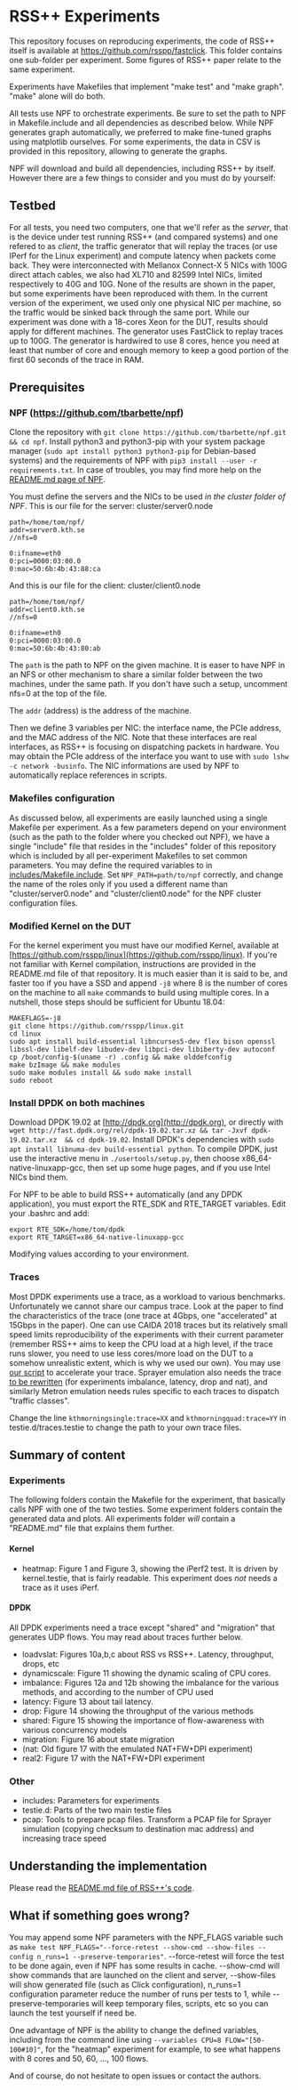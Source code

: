 RSS++ Experiments
=================

This repository focuses on reproducing experiments, the code of RSS++ itself is available at https://github.com/rsspp/fastclick.
This folder contains one sub-folder per experiment. Some figures of RSS++ paper relate to the same experiment. 

Experiments have Makefiles that implement "make test" and "make graph". "make" alone will do both.

All tests use NPF to orchestrate experiments. Be sure to set the path to NPF in Makefile.include and all dependencies as described below. While NPF generates graph automatically, we preferred to make fine-tuned graphs using matplotlib ourselves. For some experiments, the data in CSV is provided in this repository, allowing to generate the graphs.

NPF will download and build all dependencies, including RSS++ by itself. However there are a few things to consider and you must do by yourself:

Testbed
-------
For all tests, you need two computers, one that we'll refer as the *server*, that is the device under test running RSS++ (and compared systems) and one refered to as *client*, the traffic generator that will replay the traces (or use IPerf for the Linux experiment) and compute latency when packets come back. They were interconnected with Mellanox Connect-X 5 NICs with 100G direct attach cables, we also had XL710 and 82599 Intel NICs, limited respectively to 40G and 10G. None of the results are shown in the paper, but some experiments have been reproduced with them.
In the current version of the experiment, we used only one physical NIC per machine, so the traffic would be sinked back through the same port.
While our experiment was done with a 18-cores Xeon for the DUT, results should apply for different machines. The generator uses FastClick to replay traces up to 100G. The generator is hardwired to use 8 cores, hence you need at least that number of core and enough memory to keep a good portion of the first 60 seconds of the trace in RAM.

Prerequisites
-------------

### NPF (https://github.com/tbarbette/npf)
Clone the repository with `git clone https://github.com/tbarbette/npf.git && cd npf`. Install python3 and python3-pip with your system package manager (`sudo apt install python3 python3-pip` for Debian-based systems) and the requirements of NPF with `pip3 install --user -r requirements.txt`. In case of troubles, you may find more help on the [README.md page of NPF](https://github.com/tbarbette/npf#network-performance-framework).

You must define the servers and the NICs to be used *in the cluster folder of NPF*. This is our file for the server:
cluster/server0.node
```
path=/home/tom/npf/
addr=server0.kth.se
//nfs=0

0:ifname=eth0
0:pci=0000:03:00.0
0:mac=50:6b:4b:43:88:ca
```

And this is our file for the client:
cluster/client0.node
```
path=/home/tom/npf/
addr=client0.kth.se
//nfs=0

0:ifname=eth0
0:pci=0000:03:00.0
0:mac=50:6b:4b:43:80:ab
```
The `path` is the path to NPF on the given machine. It is easer to have NPF in an NFS or other mechanism to share a similar folder between the two machines, under the same path. If you don't have such a setup, uncomment nfs=0 at the top of the file.

The `addr` (address) is the address of the machine.

Then we define 3 variables per NIC: the interface name, the PCIe address, and the MAC address of the NIC. Note that these interfaces are real interfaces, as RSS++ is focusing on dispatching packets in hardware. You may obtain the PCIe address of the interface you want to use with `sudo lshw -c network -businfo`. The NIC informations are used by NPF to automatically replace references in scripts.

### Makefiles configuration
As discussed below, all experiments are easily launched using a single Makefile per experiment. As a few parameters depend on your environment (such as the path to the folder where you checked out NPF), we have a single "include" file that resides in the "includes" folder of this repository which is included by all per-experiment Makefiles to set common parameters.
You may define the required variables to in [includes/Makefile.include](includes/Makefile.include). Set `NPF_PATH=path/to/npf` correctly, and change the name of the roles only if you used a different name than "cluster/server0.node" and "cluster/client0.node" for the NPF cluster configuration files.

### Modified Kernel on the DUT
For the kernel experiment you must have our modified Kernel, available at [https://github.com/rsspp/linux](https://github.com/rsspp/linux). If you're not familiar with Kernel compilation, instructions are provided in the README.md file of that repository. It is much easier than it is said to be, and faster too if you have a SSD and append `-j8` where 8 is the number of cores on the machine to all `make` commands to build using multiple cores. In a nutshell, those steps should be sufficient for Ubuntu 18.04:
```
MAKEFLAGS=-j8
git clone https://github.com/rsspp/linux.git
cd linux
sudo apt install build-essential libncurses5-dev flex bison openssl libssl-dev libelf-dev libudev-dev libpci-dev libiberty-dev autoconf
cp /boot/config-$(uname -r) .config && make olddefconfig
make bzImage && make modules
sudo make modules install && sudo make install
sudo reboot
```

### Install DPDK on both machines
Download DPDK 19.02 at [http://dpdk.org](http://dpdk.org), or directly with `wget http://fast.dpdk.org/rel/dpdk-19.02.tar.xz && tar -Jxvf dpdk-19.02.tar.xz  && cd dpdk-19.02`. Install DPDK's dependencies with `sudo apt install libnuma-dev build-essential python`. To compile DPDK, just use the interactive menu in `./usertools/setup.py`, then choose x86_64-native-linuxapp-gcc, then set up some huge pages, and if you use Intel NICs bind them.

For NPF to be able to build RSS++ automatically (and any DPDK application), you must export the RTE_SDK and RTE_TARGET variables. Edit your .bashrc and add:
```
export RTE_SDK=/home/tom/dpdk
export RTE_TARGET=x86_64-native-linuxapp-gcc
```
Modifying values according to your environment.

### Traces
Most DPDK experiments use a trace, as a workload to various benchmarks. Unfortunately we cannot share our campus trace.
Look at the paper to find the characteristics of the trace (one trace at 4Gbps, one "accelerated" at 15Gbps in the paper). One can use CAIDA 2018 traces but its relatively small speed limits reproducibility of the experiments with their current parameter (remember RSS++ aims to keep the CPU load at a high level, if the trace runs slower, you need to use less cores/more load on the DUT to a somehow unrealistic extent, which is why we used our own). You may use [our script](traces/) to accelerate your trace. Sprayer emulation also needs the trace [to be rewritten](traces/) (for experiments imbalance, latency, drop and nat), and similarly Metron emulation needs rules specific to each traces to dispatch "traffic classes".

Change the line `kthmorningsingle:trace=XX` and `kthmorningquad:trace=YY` in testie.d/traces.testie to change the path to your own trace files.


Summary of content
------------------

### Experiments
The following folders contain the Makefile for the experiment, that basically calls NPF with one of the two testies. Some experiment folders contain the generated data and plots.
All experiments folder *will* contain a "README.md" file that explains them further.

#### Kernel
 * heatmap: Figure 1 and Figure 3, showing the iPerf2 test. It is driven by kernel.testie, that is fairly readable. This experiment does *not* needs a trace as it uses iPerf.

#### DPDK
All DPDK experiments need a trace except "shared" and "migration" that generates UDP flows. You may read about traces further below.

 * loadvslat: Figures 10a,b,c about RSS vs RSS++. Latency, throughput, drops, etc
 * dynamicscale: Figure 11 showing the dynamic scaling of CPU cores.
 * imbalance: Figures 12a and 12b showing the imbalance for the various methods, and according to the number of CPU used  
 * latency: Figure 13 about tail latency.
 * drop: Figure 14 showing the throughput of the various methods
 * shared: Figure 15 showing the importance of flow-awareness with various concurrency models 
 * migration: Figure 16 about state migration
 * (nat: Old figure 17 with the emulated NAT+FW+DPI experiment)
 * real2: Figure 17 with the NAT+FW+DPI experiment
 
### Other
 * includes: Parameters for experiments
 * testie.d: Parts of the two main testie files
 * pcap: Tools to prepare pcap files. Transform a PCAP file for Sprayer simulation (copying checksum to destination mac address) and increasing trace speed
 
Understanding the implementation
--------------------------------
Please read the [README.md file of RSS++'s code](https://github.com/rsspp/fastclick/blob/master/README.md).
 
What if something goes wrong?
-----------------------------
You may append some NPF parameters with the NPF_FLAGS variable such as `make test NPF_FLAGS="--force-retest --show-cmd --show-files --config n_runs=1 --preserve-temporaries"`.
--force-retest will force the test to be done again, even if NPF has some results in cache. --show-cmd will show commands that are launched on the client and server, --show-files will show generated file (such as Click configuration), n_runs=1 configuration parameter reduce the number of runs per tests to 1, while --preserve-temporaries will keep temporary files, scripts, etc so you can launch the test yourself if need be.

One advantage of NPF is the ability to change the defined variables, including from the command line using `--variables CPU=8 FLOW="[50-100#10]"`, for the "heatmap" experiment for example, to see what happens with 8 cores and 50, 60, ..., 100 flows.

And of course, do not hesitate to open issues or contact the authors.
